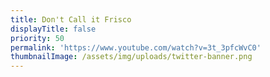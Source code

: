 ```yaml
---
title: Don't Call it Frisco
displayTitle: false
priority: 50
permalink: 'https://www.youtube.com/watch?v=3t_3pfcWvC0'
thumbnailImage: /assets/img/uploads/twitter-banner.png
---
```


